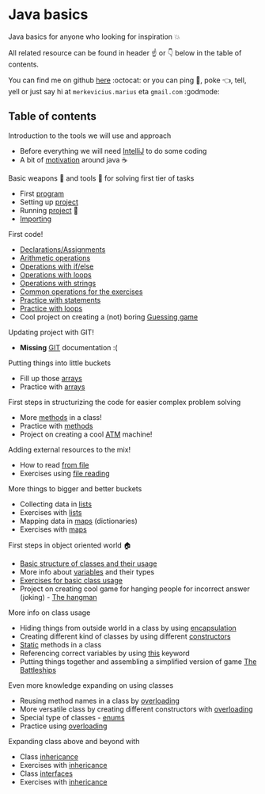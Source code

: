 # Java basics

Java basics for anyone who looking for inspiration :boom:

All related resource can be found in header :point_up: or :point_down: below in the table of contents.

You can find me on github [here](https://github.com/marius-m/) :octocat: or you can ping :bell:, poke :point_left:, tell, yell or just say hi at `merkevicius.marius` eta `gmail.com` :godmode:

## Table of contents

Introduction to the tools we will use and approach

- Before everything we will need [IntelliJ](/help_intellij#downloading) to do some coding
- A bit of [motivation](/intro) around java :coffee:

Basic weapons :hammer: and tools :wrench: for solving first tier of tasks

- First [program](/basics#first-program)
- Setting up [project](/help_intellij#create-new-project)
- Running [project](/help_intellij#running-project) :running:
- [Importing](/help_intellij#import-local-project)

First code!

- [Declarations/Assignments](/basics#declarations--assignments)
- [Arithmetic operations](/basics#arithmetic-operations)
- [Operations with if/else](/basics#statements)
- [Operations with loops](/basics#loops)
- [Operations with strings](/basics#strings)
- [Common operations for the exercises](/other#basics)
- [Practice with statements](/tasks_lt#simple-statements)
- [Practice with loops](/tasks_lt#cycles)
- Cool project on creating a (not) boring [Guessing game](/projects#guessing-game)

Updating project with GIT!

- **Missing** [GIT](/help_git) documentation :(

Putting things into little buckets

- Fill up those [arrays](/collections#arrays)
- Practice with [arrays](/tasks_lt#arrays)

First steps in structurizing the code for easier complex problem solving

- More [methods](/structure#methods) in a class!
- Practice with [methods](/tasks_lt#methods)
- Project on creating a cool [ATM](/projects#atm-machine) machine!

Adding external resources to the mix!

- How to read [from file](/other#reading-from-file)
- Exercises using [file reading](/tasks_lt#reading-file)

More things to bigger and better buckets

- Collecting data in [lists](/collections#lists)
- Exercises with [lists](/tasks_lt#lists)
- Mapping data in [maps](/collections#maps) (dictionaries)
- Exercises with [maps](/tasks_lt#maps)

First steps in object oriented world :house:

- [Basic structure of classes and their usage](/classes#classes)
- More info about [variables](/classes#classes) and their types
- [Exercises for basic class usage](/tasks_lt#classes--methods)
- Project on creating cool game for hanging people for incorrect answer (joking) - [The hangman](/projects#hangman-game)

More info on class usage

- Hiding things from outside world in a class by using [encapsulation](/classes#encapsulation)
- Creating different kind of classes by using different [constructors](/classes#constructors)
- [Static](/classes#static-methods) methods in a class
- Referencing correct variables by using [this](/classes#this) keyword
- Putting things together and assembling a simplified version of game [The Battleships](/projects#battle-ship)

Even more knowledge expanding on using classes

- Reusing method names in a class by [overloading](/classes#method-overloading)
- More versatile class by creating different constructors with [overloading](/classes#constructor-overloading)
- Special type of classes - [enums](/classes#enums)
- Practice using [overloading](/tasks_lt#classes-overloading)

Expanding class above and beyond with

- Class [inhericance](/tasks_lt#inheritance)
- Exercises with [inhericance](/tasks_lt#inheritance)
- Class [interfaces](/tasks_lt#interfaces)
- Exercises with [inhericance](/tasks_lt#interfaces)
